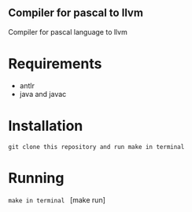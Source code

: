 ## Compiler for pascal to llvm
Compiler for pascal language to llvm

# Requirements
- antlr
- java and javac

# Installation
`git clone this repository and run make in terminal`

# Running
``make in terminal ``
[make run]
